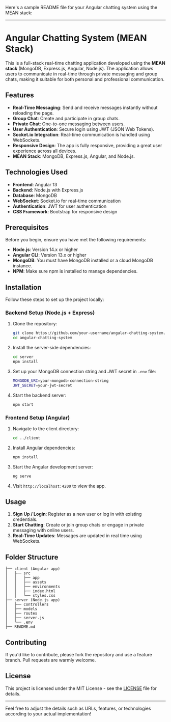 Here's a sample README file for your Angular chatting system using the MEAN stack:

---

# Angular Chatting System (MEAN Stack)

This is a full-stack real-time chatting application developed using the **MEAN stack** (MongoDB, Express.js, Angular, Node.js). The application allows users to communicate in real-time through private messaging and group chats, making it suitable for both personal and professional communication.

## Features

- **Real-Time Messaging**: Send and receive messages instantly without reloading the page.
- **Group Chat**: Create and participate in group chats.
- **Private Chat**: One-to-one messaging between users.
- **User Authentication**: Secure login using JWT (JSON Web Tokens).
- **Socket.io Integration**: Real-time communication is handled using WebSockets.
- **Responsive Design**: The app is fully responsive, providing a great user experience across all devices.
- **MEAN Stack**: MongoDB, Express.js, Angular, and Node.js.

## Technologies Used

- **Frontend**: Angular 13
- **Backend**: Node.js with Express.js
- **Database**: MongoDB
- **WebSocket**: Socket.io for real-time communication
- **Authentication**: JWT for user authentication
- **CSS Framework**: Bootstrap for responsive design

## Prerequisites

Before you begin, ensure you have met the following requirements:

- **Node.js**: Version 14.x or higher
- **Angular CLI**: Version 13.x or higher
- **MongoDB**: You must have MongoDB installed or a cloud MongoDB instance.
- **NPM**: Make sure npm is installed to manage dependencies.

## Installation

Follow these steps to set up the project locally:

### Backend Setup (Node.js + Express)

1. Clone the repository:
    ```bash
    git clone https://github.com/your-username/angular-chatting-system.git
    cd angular-chatting-system
    ```

2. Install the server-side dependencies:
    ```bash
    cd server
    npm install
    ```

3. Set up your MongoDB connection string and JWT secret in `.env` file:
    ```bash
    MONGODB_URI=your-mongodb-connection-string
    JWT_SECRET=your-jwt-secret
    ```

4. Start the backend server:
    ```bash
    npm start
    ```

### Frontend Setup (Angular)

1. Navigate to the client directory:
    ```bash
    cd ../client
    ```

2. Install Angular dependencies:
    ```bash
    npm install
    ```

3. Start the Angular development server:
    ```bash
    ng serve
    ```

4. Visit `http://localhost:4200` to view the app.

## Usage

1. **Sign Up / Login**: Register as a new user or log in with existing credentials.
2. **Start Chatting**: Create or join group chats or engage in private messaging with online users.
3. **Real-Time Updates**: Messages are updated in real time using WebSockets.

## Folder Structure

```
├── client (Angular app)
│   ├── src
│   │   ├── app
│   │   ├── assets
│   │   ├── environments
│   │   ├── index.html
│   │   └── styles.css
├── server (Node.js app)
│   ├── controllers
│   ├── models
│   ├── routes
│   ├── server.js
│   └── .env
├── README.md
```

## Contributing

If you'd like to contribute, please fork the repository and use a feature branch. Pull requests are warmly welcome.

## License

This project is licensed under the MIT License - see the [LICENSE](LICENSE) file for details.

---

Feel free to adjust the details such as URLs, features, or technologies according to your actual implementation!
